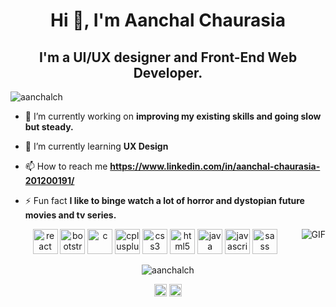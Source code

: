 <h1 align="center">Hi 👋, I'm Aanchal Chaurasia</h1>
<h2 align="center">I'm a UI/UX designer and Front-End Web Developer.</h2>

<p align="left"> <img src="https://komarev.com/ghpvc/?username=aanchalch" alt="aanchalch" /> </p>

<p align="left">

- 🔭 I’m currently working on **improving my existing skills and going slow but steady.**

- 🌱 I’m currently learning **UX Design**

- 📫 How to reach me **https://www.linkedin.com/in/aanchal-chaurasia-201200191/**

- ⚡ Fun fact **I like to binge watch a lot of horror and dystopian future movies and tv series.**
<img align="right" alt="GIF" src="https://media.giphy.com/media/836HiJc7pgzy8iNXCn/giphy.gif" />
</p>



<p align="center"><img src="https://devicons.github.io/devicon/devicon.git/icons/react/react-original-wordmark.svg" alt="react" width="40" height="40"/> <img src="https://devicons.github.io/devicon/devicon.git/icons/bootstrap/bootstrap-plain.svg" alt="bootstrap"  width="40" height="40"/> <img src="https://devicons.github.io/devicon/devicon.git/icons/c/c-original.svg" alt="c"  width="40" height="40"/> <img src="https://devicons.github.io/devicon/devicon.git/icons/cplusplus/cplusplus-original.svg" alt="cplusplus"  width="40" height="40"/> <img src="https://devicons.github.io/devicon/devicon.git/icons/css3/css3-original-wordmark.svg" alt="css3"  width="40" height="40"/> <img src="https://devicons.github.io/devicon/devicon.git/icons/html5/html5-original-wordmark.svg" alt="html5"  width="40" height="40"/> <img src="https://devicons.github.io/devicon/devicon.git/icons/java/java-original-wordmark.svg" alt="java"  width="40" height="40"/> <img src="https://devicons.github.io/devicon/devicon.git/icons/javascript/javascript-original.svg" alt="javascript"  width="40" height="40"/> <img src="https://devicons.github.io/devicon/devicon.git/icons/sass/sass-original.svg" alt="sass"  width="40" height="40"/></p><p align="center"> <img src="https://github-readme-stats.vercel.app/api?username=aanchalch&show_icons=true" alt="aanchalch" /> </p>

<p align="center">
<a href="https://linkedin.com/in/aanchal-chaurasia-201200191/" target="blank"><img align="center" src="https://cdn.jsdelivr.net/npm/simple-icons@3.0.1/icons/linkedin.svg" alt="aanchal-chaurasia-201200191/" height="20" width="20" /></a>
<a href="https://instagram.com/aanchal_chaurasia" target="blank"><img align="center" src="https://cdn.jsdelivr.net/npm/simple-icons@3.0.1/icons/instagram.svg" alt="aanchal_chaurasia" height="20" width="20" /></a>
</p>

